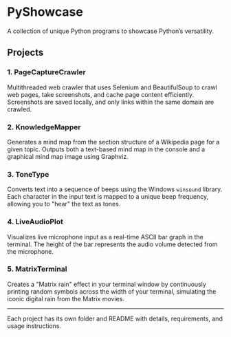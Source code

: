 # PyShowcase
A collection of unique Python programs to showcase Python’s versatility.

## Projects

### 1. PageCaptureCrawler
Multithreaded web crawler that uses Selenium and BeautifulSoup to crawl web pages, take screenshots, and cache page content efficiently. Screenshots are saved locally, and only links within the same domain are crawled.

### 2. KnowledgeMapper
Generates a mind map from the section structure of a Wikipedia page for a given topic. Outputs both a text-based mind map in the console and a graphical mind map image using Graphviz.

### 3. ToneType
Converts text into a sequence of beeps using the Windows `winsound` library. Each character in the input text is mapped to a unique beep frequency, allowing you to "hear" the text as tones.


### 4. LiveAudioPlot
Visualizes live microphone input as a real-time ASCII bar graph in the terminal. The height of the bar represents the audio volume detected from the microphone.

### 5. MatrixTerminal
Creates a "Matrix rain" effect in your terminal window by continuously printing random symbols across the width of your terminal, simulating the iconic digital rain from the Matrix movies.

---
Each project has its own folder and README with details, requirements, and usage instructions.
